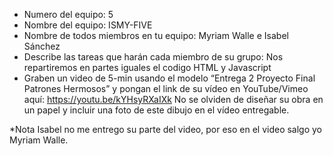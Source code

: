 - Numero del equipo: 5
- Nombre del equipo: ISMY-FIVE
- Nombre de todos miembros en tu equipo: Myriam Walle e Isabel Sánchez
- Describe las tareas que harán cada miembro de su grupo: Nos repartiremos en partes iguales el codigo HTML y Javascript
- Graben un video de 5-min usando el modelo “Entrega 2 Proyecto Final Patrones Hermosos” y pongan el link de su vídeo en YouTube/Vimeo aquí:
https://youtu.be/kYHsyRXaIXk
No se olviden de diseñar su obra en un papel y incluir una foto de este dibujo en el vídeo entregable.

*Nota Isabel no me entrego su parte del video, por eso en el video salgo yo Myriam Walle.
